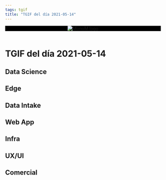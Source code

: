 ```yaml
---
tags: tgif
title: "TGIF del día 2021-05-14"
---
```


<header style="background-color: black;">
<a href="{{ '/' | url }}"><img src="{{ '/img/logo.png' | url }}" alt="MonoM logo"></a>
</header>

# TGIF del día 2021-05-14

## Data Science

## Edge

## Data Intake

## Web App

## Infra

## UX/UI

## Comercial
